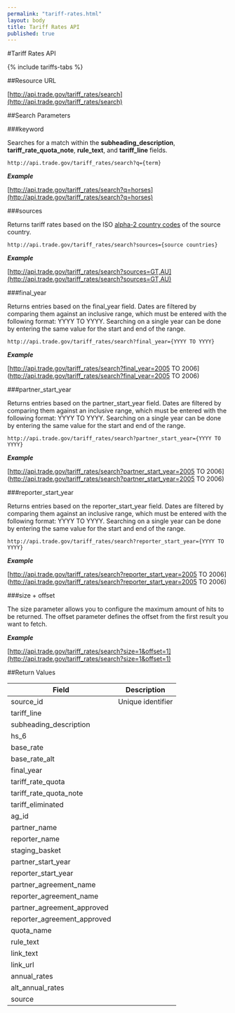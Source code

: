 ```yaml
---
permalink: "tariff-rates.html"
layout: body
title: Tariff Rates API
published: true
---
```


#Tariff Rates API

{% include tariffs-tabs %}

##Resource URL

[http://api.trade.gov/tariff_rates/search](http://api.trade.gov/tariff_rates/search)


##Search Parameters

###keyword

Searches for a match within the **subheading_description**, **tariff_rate_quota_note**, **rule_text**, and **tariff_line** fields.

    http://api.trade.gov/tariff_rates/search?q={term}

**_Example_**

[http://api.trade.gov/tariff_rates/search?q=horses](http://api.trade.gov/tariff_rates/search?q=horses)


###sources

Returns tariff rates based on the ISO [alpha-2 country codes](http://www.iso.org/iso/home/standards/country_codes/country_names_and_code_elements.htm) of the source country.

	http://api.trade.gov/tariff_rates/search?sources={source countries}

**_Example_**

[http://api.trade.gov/tariff_rates/search?sources=GT,AU](http://api.trade.gov/tariff_rates/search?sources=GT,AU)


###final_year

Returns entries based on the final_year field.  Dates are filtered by comparing them against an inclusive range, which must be entered with the following format:  YYYY TO YYYY.  Searching on a single year can be done by entering the same value for the start and end of the range.


    http://api.trade.gov/tariff_rates/search?final_year={YYYY TO YYYY}

**_Example_**

[http://api.trade.gov/tariff_rates/search?final_year=2005 TO 2006](http://api.trade.gov/tariff_rates/search?final_year=2005 TO 2006)


###partner_start_year

Returns entries based on the partner_start_year field.  Dates are filtered by comparing them against an inclusive range, which must be entered with the following format:  YYYY TO YYYY.  Searching on a single year can be done by entering the same value for the start and end of the range.


    http://api.trade.gov/tariff_rates/search?partner_start_year={YYYY TO YYYY}

**_Example_**

[http://api.trade.gov/tariff_rates/search?partner_start_year=2005 TO 2006](http://api.trade.gov/tariff_rates/search?partner_start_year=2005 TO 2006)


###reporter_start_year

Returns entries based on the reporter_start_year field.  Dates are filtered by comparing them against an inclusive range, which must be entered with the following format:  YYYY TO YYYY.  Searching on a single year can be done by entering the same value for the start and end of the range.


    http://api.trade.gov/tariff_rates/search?reporter_start_year={YYYY TO YYYY}

**_Example_**

[http://api.trade.gov/tariff_rates/search?reporter_start_year=2005 TO 2006](http://api.trade.gov/tariff_rates/search?reporter_start_year=2005 TO 2006)


###size + offset

The size parameter allows you to configure the maximum amount of hits to be returned. The offset parameter defines the offset from the first result you want to fetch.

**_Example_**

[http://api.trade.gov/tariff_rates/search?size=1&offset=1](http://api.trade.gov/tariff_rates/search?size=1&offset=1)



##Return Values

| Field                        | Description                             |
| ------------------           | --------------------------------------- |
| source_id                    | Unique identifier            |
| tariff_line         	       |  |
| subheading_description       |   |
| hs_6                         |  |
| base_rate                    |  |
| base_rate_alt                |         |
| final_year                   |       |
| tariff_rate_quota            |       |
| tariff_rate_quota_note       |       |
| tariff_eliminated            |       |
| ag_id                        |       |
| partner_name                 |       |
| reporter_name                |       |
| staging_basket               |       |
| partner_start_year           |       |
| reporter_start_year          |       |
| partner_agreement_name       |       |
| reporter_agreement_name      |       |
| partner_agreement_approved   |       |
| reporter_agreement_approved  |       |
| quota_name                   |       |
| rule_text                    |       |
| link_text                    |       |
| link_url                     |       |
| annual_rates                 |      |
| alt_annual_rates             |       |
| source                       |       |